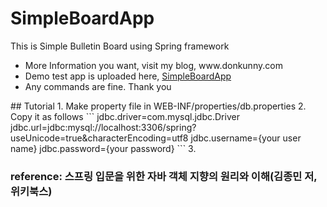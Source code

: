 # SimpleBoardApp
This is Simple Bulletin Board using Spring framework
<ul>
<li>More Information you want, visit my blog, www.donkunny.com</li>
<li>Demo test app is uploaded here, <a href="http://www.donkunny.com:8080/SimpleBoardApp/list">SimpleBoardApp</a></li>
<li>Any commands are fine. Thank you</li>
</ul>
## Tutorial
1. Make property file in WEB-INF/properties/db.properties
2. Copy it as follows
```
jdbc.driver=com.mysql.jdbc.Driver
jdbc.url=jdbc:mysql://localhost:3306/spring?useUnicode=true&characterEncoding=utf8
jdbc.username={your user name}
jdbc.password={your password}
```
3. 

### reference: 스프링 입문을 위한 자바 객체 지향의 원리와 이해(김종민 저, 위키북스)
